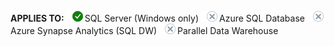 <Token>**APPLIES TO:** ![Yes](media/yes2.png)SQL Server (Windows only) ![No](media/no.png)Azure SQL Database ![No](media/no.png)Azure Synapse Analytics (SQL DW) ![No](media/no.png)Parallel Data Warehouse </Token>